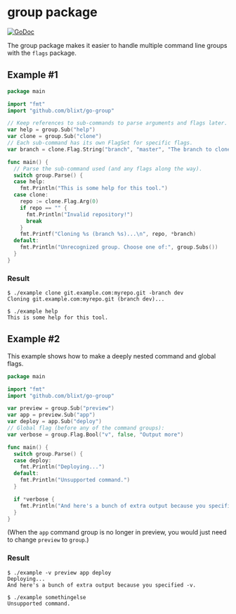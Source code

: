 group package
=============

[![GoDoc](https://godoc.org/github.com/blixt/go-group?status.svg)](https://godoc.org/github.com/blixt/go-group)

The group package makes it easier to handle multiple command line groups
with the `flags` package.


Example #1
----------

```go
package main

import "fmt"
import "github.com/blixt/go-group"

// Keep references to sub-commands to parse arguments and flags later.
var help = group.Sub("help")
var clone = group.Sub("clone")
// Each sub-command has its own FlagSet for specific flags.
var branch = clone.Flag.String("branch", "master", "The branch to clone")

func main() {
  // Parse the sub-command used (and any flags along the way).
  switch group.Parse() {
  case help:
    fmt.Println("This is some help for this tool.")
  case clone:
    repo := clone.Flag.Arg(0)
    if repo == "" {
      fmt.Println("Invalid repository!")
      break
    }
    fmt.Printf("Cloning %s (branch %s)...\n", repo, *branch)
  default:
    fmt.Println("Unrecognized group. Choose one of:", group.Subs())
  }
}
```

### Result

```
$ ./example clone git.example.com:myrepo.git -branch dev
Cloning git.example.com:myrepo.git (branch dev)...

$ ./example help
This is some help for this tool.
```


Example #2
----------

This example shows how to make a deeply nested command and global flags.

```go
package main

import "fmt"
import "github.com/blixt/go-group"

var preview = group.Sub("preview")
var app = preview.Sub("app")
var deploy = app.Sub("deploy")
// Global flag (before any of the command groups):
var verbose = group.Flag.Bool("v", false, "Output more")

func main() {
  switch group.Parse() {
  case deploy:
    fmt.Println("Deploying...")
  default:
    fmt.Println("Unsupported command.")
  }

  if *verbose {
    fmt.Println("And here's a bunch of extra output because you specified -v.")
  }
}
```

(When the `app` command group is no longer in preview, you would just
need to change `preview` to `group`.)

### Result

```
$ ./example -v preview app deploy
Deploying...
And here's a bunch of extra output because you specified -v.

$ ./example somethingelse
Unsupported command.
```
